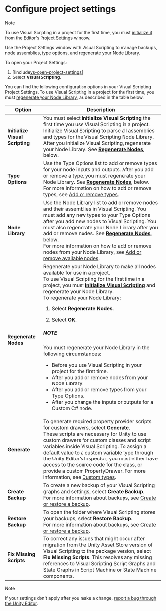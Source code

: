 # Configure project settings

> [!NOTE]
> To use Visual Scripting in a project for the first time, you must [initialize it](#Initialize) from the Editor's [Project Settings](https://docs.unity3d.com/Manual/comp-ManagerGroup.html) window. 

Use the Project Settings window with Visual Scripting to manage backups, node assemblies, type options, and regenerate your Node Library.

To open your Project Settings: 

1. [!include[vs-open-project-settings](./snippets/vs-open-project-settings.md)]
1. Select **Visual Scripting**.  

You can find the following configuration options in your Visual Scripting Project Settings. To use Visual Scripting in a project for the first time, you must [regenerate your Node Library](#Regen), as described in the table below. 

<table>
<thead>
<tr>
<th><strong>Option</strong></th>
<th>Description</th>
</tr>
</thead>
<tbody>
<tr>
<td><strong><a name="Initialize">Initialize Visual Scripting</a></strong></td>
<td>You must select <strong>Initialize Visual Scripting</strong> the first time you use Visual Scripting in a project. Initialize Visual Scripting to parse all assemblies and types for the Visual Scripting Node Library. After you initialize Visual Scripting, regenerate your Node Library. See <strong><a href="#Regen">Regenerate Nodes</a></strong>, below.</td>
</tr>
<tr>
<td><strong>Type Options</strong></td>
<td>Use the Type Options list to add or remove types for your node inputs and outputs. After you add or remove a type, you must regenerate your Node Library. See <strong><a href="#Regen">Regenerate Nodes</a></strong>, below. <br/>For more information on how to add or remove types, see <a href="vs-add-remove-type-options.md">Add or remove types</a>.</td>
</tr>
<tr>
<td><strong>Node Library</strong></td>
<td>Use the Node Library list to add or remove nodes and their assemblies in Visual Scripting. You must add any new types to your Type Options after you add new nodes to Visual Scripting. You must also regenerate your Node Library after you add or remove nodes. See <a href="#Regen"><strong>Regenerate Nodes</strong></a>, below. <br/>For more information on how to add or remove nodes from your Node Library, see <a href="vs-add-remove-node-library.md">Add or remove available nodes</a>.</td>
</tr>
<tr>
<td><strong><a name="Regen">Regenerate Nodes</a></strong></td>
<td>Regenerate your Node Library to make all nodes available for use in a project. <br/>To use Visual Scripting for the first time in a project, you must <strong><a href="#Initialize">Initialize Visual Scripting</a></strong> and regenerate your Node Library. <br/>To regenerate your Node Library: 
<ol>
    <li><p>Select <strong>Regenerate Nodes</strong>.</p></li>
    <li><p>Select <strong>OK</strong>.</p></li>
</ol>
<div class="NOTE"><h5>NOTE</h5><p>You must regenerate your Node Library in the following circumstances: 
<ul>
<li>Before you use Visual Scripting in your project for the first time.</li>
<li>After you add or remove nodes from your Node Library.</li>
<li>After you add or remove types from your Type Options.</li>
<li>After you change the inputs or outputs for a Custom C# node.</li>
</ul></p></div></td>
</tr>
<tr>
<td><strong>Generate</strong></td>
<td>To generate required property provider scripts for custom drawers, select <strong>Generate</strong>. <br/>These scripts are necessary for Unity to use custom drawers for custom classes and script variables inside Visual Scripting. To assign a default value to a custom variable type through the Unity Editor’s Inspector, you must either have access to the source code for the class, or provide a custom PropertyDrawer. For more information, see <a href="vs-custom-types.md">Custom types</a>.</td>
</tr>
<tr>
<td><strong>Create Backup</strong></td>
<td>To create a new backup of your Visual Scripting graphs and settings, select <strong>Create Backup</strong>. <br/> For more information about backups, see <a href="vs-create-restore-backups.md">Create or restore a backup</a>.</td>
</tr>
<tr>
<td><strong>Restore Backup</strong></td>
<td>To open the folder where Visual Scripting stores your backups, select <strong>Restore Backup</strong>. <br/>For more information about backups, see <a href="vs-create-restore-backups.md">Create or restore a backup</a>.</td>
</tr>
<tr>
<td><strong>Fix Missing Scripts</strong></td>
<td>To correct any issues that might occur after migration from the Unity Asset Store version of Visual Scripting to the package version, select <strong>Fix Missing Scripts</strong>. This resolves any missing references to Visual Scripting Script Graphs and State Graphs in Script Machine or State Machine components.</td>
</tr>
</tbody>
</table>

>[!NOTE] 
> If your settings don't apply after you make a change, [report a bug through the Unity Editor](https://unity3d.com/unity/qa/bug-reporting).
